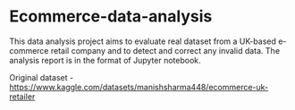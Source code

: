 # Ecommerce-data-analysis
This data analysis project aims to evaluate real dataset from a UK-based e-commerce retail company and to detect and correct any invalid data.
The analysis report is in the format of Jupyter notebook.

Original dataset - https://www.kaggle.com/datasets/manishsharma448/ecommerce-uk-retailer
